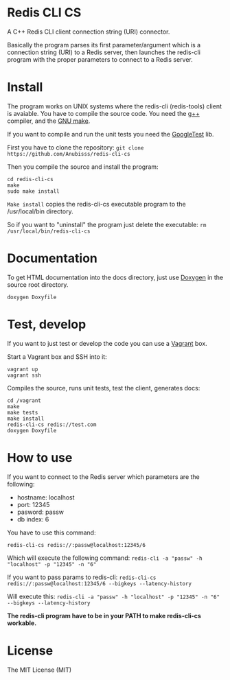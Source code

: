 # Redis CLI CS
A C++ Redis CLI client connection string (URI) connector.

Basically the program parses its first parameter/argument which is a connection string (URI) to a Redis server, then launches the redis-cli program with the proper parameters to connect to a Redis server.

# Install
The program works on UNIX systems where the redis-cli (redis-tools) client is avaiable. You have to compile the source code. You need the [g++](https://gcc.gnu.org/) compiler, and the [GNU make](https://www.gnu.org/software/make/).

If you want to compile and run the unit tests you need the [GoogleTest](https://code.google.com/p/googletest/) lib.

First you have to clone the repository: ```git clone https://github.com/Anubisss/redis-cli-cs```

Then you compile the source and install the program:
```
cd redis-cli-cs
make
sudo make install
```

```Make install``` copies the redis-cli-cs executable program to the /usr/local/bin directory.

So if you want to "uninstall" the program just delete the executable: ```rm /usr/local/bin/redis-cli-cs```

# Documentation
To get HTML documentation into the docs directory, just use [Doxygen](http://doxygen.org/) in the source root directory.
```
doxygen Doxyfile
```

# Test, develop
If you want to just test or develop the code you can use a [Vagrant](https://www.vagrantup.com/) box.

Start a Vagrant box and SSH into it:
```
vagrant up
vagrant ssh
```

Compiles the source, runs unit tests, test the client, generates docs:
```
cd /vagrant
make
make tests
make install
redis-cli-cs redis://test.com
doxygen Doxyfile
```

# How to use
If you want to connect to the Redis server which parameters are the following:
* hostname: localhost
* port: 12345
* pasword: passw
* db index: 6

You have to use this command:
```
redis-cli-cs redis://:passw@localhost:12345/6
```

Which will execute the following command: ```redis-cli -a "passw" -h "localhost" -p "12345" -n "6"```

If you want to pass params to redis-cli: ```redis-cli-cs redis://:passw@localhost:12345/6 --bigkeys --latency-history```

Will execute this: ```redis-cli -a "passw" -h "localhost" -p "12345" -n "6" --bigkeys --latency-history```

**The redis-cli program have to be in your PATH to make redis-cli-cs workable.**

# License
The MIT License (MIT)
